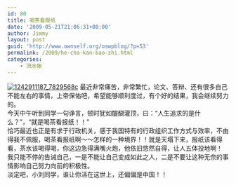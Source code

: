 ```yaml
---
id: 80
title: 喝茶看报纸
date: '2009-05-21T21:06:31+08:00'
author: Jimmy
layout: post
guid: 'http://www.ownself.org/oswpblog/?p=53'
permalink: /2009/he-cha-kan-bao-zhi.html
categories:
    - 流水帐
---
```


[![1242911187_7829568c](http://www.ownself.org/blog/wp-content/uploads/2012/04/1242911187_7829568c_thumb.jpg "1242911187_7829568c")](http://www.ownself.org/blog/wp-content/uploads/2012/04/1242911187_7829568c.jpg) 最近非常痛苦，非常繁忙，论文、答辩、还有很多自己不能左右的事情，上帝保佑吧，希望能够顺利度过，有个好的结果，我会继续努力的。   
 今天中午听到同学一句诤言，顿时犹如醍醐灌顶，曰：“人生追求的是什么？”，“就是喝茶看报纸！！”   
 恰巧最近也正是有求于行政机关，感于我国特有的行政组织工作方式与效率，不由得我不佩服，喝茶看报纸啊～～怎样的一种境界！！就是天塌下来，报纸该看得看，茶水该喝得喝，你这边急得满嘴火炮，他依旧悠然自得，让人五体投地啊！   
 我只能不停的告诫自己，一是不能让自己变成如此之人，二是不要让这种无奈的事情影响自己努力向前的积极性。   
 淡定吧，小刘同学，谁让你活在这世上，还偏偏是中国！！